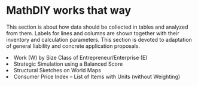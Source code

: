 <h1>MathDIY works that way</h1>
<p>This section is about how data should be collected in tables and analyzed from them. Labels for lines and columns are shown together with their inventory and calculation parameters. This section is devoted to adaptation of general liability and concrete application proposals.</p>
<li>Work (W) by Size Class of Entrepreneur/Enterprise (E)</li>
<li>Strategic Simulation using a Balanced Score</li>
<li>Structural Sketches on World Maps</li>
<li>Consumer Price Index – List of Items with Units (without Weighting)</li>
